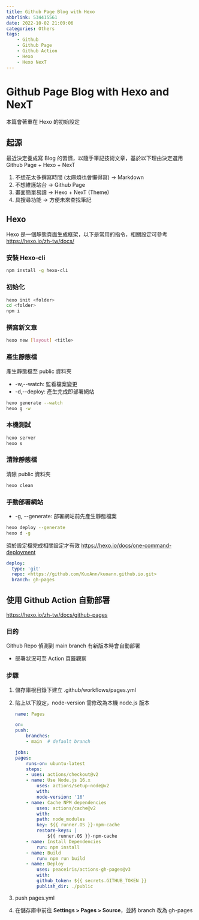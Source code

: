 ```yaml
---
title: Github Page Blog with Hexo
abbrlink: 534415561
date: 2022-10-02 21:09:06
categories: Others
tags: 
    - Github
    - Github Page
    - Github Action
    - Hexo
    - Hexo NexT
---
```


# Github Page Blog with Hexo and NexT

本篇會著重在 Hexo 的初始設定

## 起源

最近決定養成寫 Blog 的習慣，以隨手筆記技術文章，基於以下理由決定選用 Github Page + Hexo + NexT

1. 不想花太多撰寫時間 (太麻煩也會懶得寫) -> Markdown
2. 不想維護站台 -> Github Page
3. 畫面簡單易讀 -> Hexo + NexT (Theme)
4. 具搜尋功能 -> 方便未來查找筆記

<!-- more -->

## Hexo

Hexo 是一個靜態頁面生成框架，以下是常用的指令，相關設定可參考 <https://hexo.io/zh-tw/docs/>

### 安裝 Hexo-cli

``` sh
npm install -g hexo-cli
```

### 初始化

``` sh
hexo init <folder>
cd <folder>
npm i
```

### 撰寫新文章

``` sh
hexo new [layout] <title>
```

### 產生靜態檔

產生靜態檔至 public 資料夾

* -w,--watch: 監看檔案變更
* -d,--deploy: 產生完成即部署網站

``` sh
hexo generate --watch
hexo g -w
```

### 本機測試

``` sh
hexo server
hexo s
```

### 清除靜態檔

清除 public 資料夾

``` sh
hexo clean
```

### 手動部署網站

* -g, --generate: 部署網站前先產生靜態檔案

``` sh
hexo deploy --generate
hexo d -g
```

須於設定檔完成相關設定才有效 <https://hexo.io/docs/one-command-deployment>

``` yml
deploy:
  type: 'git'
  repo: <https://github.com/KuoAnn/kuoann.github.io.git>
  branch: gh-pages
```

## 使用 Github Action 自動部署

<https://hexo.io/zh-tw/docs/github-pages>

### 目的

Github Repo 偵測到 main branch 有新版本時會自動部署

* 部署狀況可至 Action 頁籤觀察

### 步驟

1. 儲存庫根目錄下建立 .github/workflows/pages.yml
2. 貼上以下設定，node-version 需修改為本機 node.js 版本

    ``` yml
    name: Pages

    on:
    push:
        branches:
        - main  # default branch

    jobs:
    pages:
        runs-on: ubuntu-latest
        steps:
        - uses: actions/checkout@v2
        - name: Use Node.js 16.x
            uses: actions/setup-node@v2
            with:
            node-version: '16'
        - name: Cache NPM dependencies
            uses: actions/cache@v2
            with:
            path: node_modules
            key: ${{ runner.OS }}-npm-cache
            restore-keys: |
                ${{ runner.OS }}-npm-cache
        - name: Install Dependencies
            run: npm install
        - name: Build
            run: npm run build
        - name: Deploy
            uses: peaceiris/actions-gh-pages@v3
            with:
            github_token: ${{ secrets.GITHUB_TOKEN }}
            publish_dir: ./public
    ```

3. push pages.yml
4. 在儲存庫中前往 **Settings > Pages > Source**，並將 branch 改為 gh-pages

